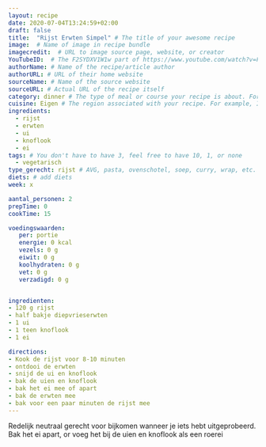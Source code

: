 ```yaml
---
layout: recipe
date: 2020-07-04T13:24:59+02:00
draft: false
title:  "Rijst Erwten Simpel" # The title of your awesome recipe
image:  # Name of image in recipe bundle
imagecredit:  # URL to image source page, website, or creator
YouTubeID:  # The F2SYDXV1W1w part of https://www.youtube.com/watch?v=F2SYDXV1W1w
authorName: # Name of the recipe/article author
authorURL: # URL of their home website
sourceName: # Name of the source website
sourceURL: # Actual URL of the recipe itself
category: dinner # The type of meal or course your recipe is about. For example: "dinner", "entree", or "dessert".
cuisine: Eigen # The region associated with your recipe. For example, Italiaans, Mediterraans", or Eigen.
ingredients:
  - rijst
  - erwten
  - ui
  - knoflook
  - ei
tags: # You don't have to have 3, feel free to have 10, 1, or none
  - vegetarisch
type_gerecht: rijst # AVG, pasta, ovenschotel, soep, curry, wrap, etc.
diets: # add diets
week: x

aantal_personen: 2
prepTime: 0
cookTime: 15

voedingswaarden:
   per: portie
   energie: 0 kcal
   vezels: 0 g
   eiwit: 0 g
   koolhydraten: 0 g
   vet: 0 g
   verzadigd: 0 g


ingredienten:
- 120 g rijst 
- half bakje diepvrieserwten 
- 1 ui 
- 1 teen knoflook
- 1 ei

directions:
- Kook de rijst voor 8-10 minuten
- ontdooi de erwten
- snijd de ui en knoflook
- bak de uien en knoflook
- bak het ei mee of apart
- bak de erwten mee
- bak voor een paar minuten de rijst mee
---
```


Redelijk neutraal gerecht voor bijkomen wanneer je iets hebt uitgeprobeerd.
Bak het ei apart, or voeg het bij de uien en knoflook als een roerei
